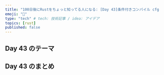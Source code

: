 ```yaml
---
title: "100日後にRustをちょっと知ってる人になる: [Day 43]条件付きコンパイル cfg"
emoji: "🦀"
type: "tech" # tech: 技術記事 / idea: アイデア
topics: [rust]
published: false
---
```

## Day 43 のテーマ

## Day 43 のまとめ
